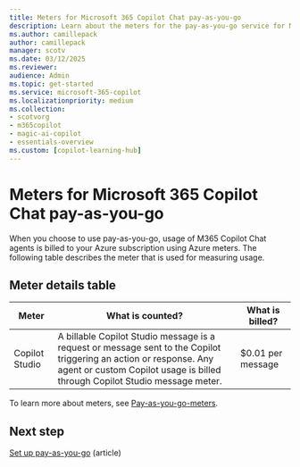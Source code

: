 ```yaml
---
title: Meters for Microsoft 365 Copilot Chat pay-as-you-go
description: Learn about the meters for the pay-as-you-go service for Microsoft 365 Copilot Chat.
ms.author: camillepack
author: camillepack
manager: scotv
ms.date: 03/12/2025
ms.reviewer: 
audience: Admin
ms.topic: get-started
ms.service: microsoft-365-copilot
ms.localizationpriority: medium
ms.collection: 
- scotvorg
- m365copilot
- magic-ai-copilot
- essentials-overview
ms.custom: [copilot-learning-hub]
---
```


# Meters for Microsoft 365 Copilot Chat pay-as-you-go

When you choose to use pay-as-you-go, usage of M365 Copilot Chat agents is billed to your Azure subscription using Azure meters. The following table describes the meter that is used for measuring usage.

## Meter details table

| Meter            | What is counted?     | What is billed?       |
|------------------|----------------------------------------------------------------------------------------------------------------------------|-----------------------|
| Copilot Studio   | A billable Copilot Studio message is a request or message sent to the Copilot triggering an action or response. Any agent or custom Copilot usage is billed through Copilot Studio message meter. | $0.01 per message     |

To learn more about meters, see [Pay-as-you-go-meters](/power-platform/admin/pay-as-you-go-meters).

## Next step

[Set up pay-as-you-go](setup.md) (article)
